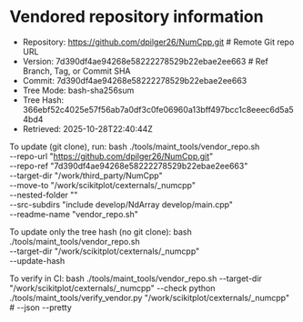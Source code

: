 Vendored repository information
===============================

- Repository: https://github.com/dpilger26/NumCpp.git  # Remote Git repo URL
- Version:    7d390df4ae94268e58222278529b22ebae2ee663  # Ref Branch, Tag, or Commit SHA
- Commit:     7d390df4ae94268e58222278529b22ebae2ee663
- Tree Mode:  bash-sha256sum
- Tree Hash:  366ebf52c4025e57f56ab7a0df3c0fe06960a13bff497bcc1c8eeec6d5a54bd4
- Retrieved:  2025-10-28T22:40:44Z

To update (git clone), run:
  bash ./tools/maint_tools/vendor_repo.sh \
    --repo-url "https://github.com/dpilger26/NumCpp.git" \
    --repo-ref "7d390df4ae94268e58222278529b22ebae2ee663" \
    --target-dir "/work/third_party/NumCpp" \
    --move-to "/work/scikitplot/cexternals/_numcpp" \
    --nested-folder "" \
    --src-subdirs "include develop/NdArray develop/main.cpp" \
    --readme-name "vendor_repo.sh"

To update only the tree hash (no git clone):
  bash ./tools/maint_tools/vendor_repo.sh \
    --target-dir "/work/scikitplot/cexternals/_numcpp" \
    --update-hash

To verify in CI:
  bash ./tools/maint_tools/vendor_repo.sh --target-dir "/work/scikitplot/cexternals/_numcpp" --check
  python ./tools/maint_tools/verify_vendor.py "/work/scikitplot/cexternals/_numcpp"  # --json --pretty
